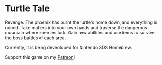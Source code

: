 # Turtle Tale

Revenge. The phoenix has burnt the turtle's home down, and everything is ruined.
Take matters into your own hands and traverse the dangerous mountain where enemies lurk.
Gain new abilities and use items to survive the boss battles of each area.

Currently, it is being deveoloped for Nintendo 3DS Homebrew.

Support this game on my [Patreon](http://patreon.com/TurtleP)!
